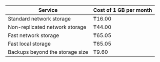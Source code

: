 | Service | Cost of 1 GB per month |
| ----- | ----- |
| Standard network storage | ₸16.00 |
| Non-replicated network storage | ₸44.00 |
| Fast network storage | ₸65.05 |
| Fast local storage | ₸65.05 |
| Backups beyond the storage size | ₸9.60 |

